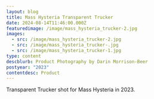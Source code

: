 ```yaml
---
layout: blog
title: Mass Hysteria Transparent Trucker
date: 2024-08-14T11:46:00.000Z
featuredimage: /image/mass_hysteria_trucker-2.jpg
images:
  - src: /image/mass_hysteria_trucker-2.jpg
  - src: /image/mass_hysteria_trucker-.jpg
  - src: /image/mass_hysteria_trucker-1.jpg
type: content
descblurb: Product Photography by Darin Morrison-Beer
postyear: "2023"
contentdesc: Product
---
```

Transparent Trucker shot for Mass Hysteria in 2023.
